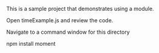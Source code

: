 This is a sample project that demonstrates using a module.

Open timeExample.js and review the code.

Navigate to a command window for this directory

npm install moment

